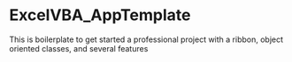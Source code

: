 # ExcelVBA_AppTemplate
This is boilerplate to get started a professional project with a ribbon, object oriented classes, and several features
